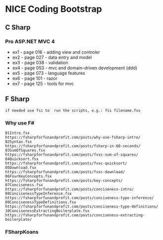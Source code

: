 # NICE Coding Bootstrap

## C Sharp 

### Pro ASP.NET MVC 4

- ex1 - page 016 - adding view and controler 
- ex2 - page 027 - data entry and model
- ex3 - page 038 - validation
- ex4 - page 053 - mvc and domain-driven development (ddd)
- ex5 - page 073 - language features
- ex6 - page 101 - razor
- ex7 - page 125 - tools for mvc

## F Sharp
    if needed use fsi to  run the scripts, e.g.: fsi filename.fsx


### Why use F#
    01Intro.fsx                             https://fsharpforfunandprofit.com/posts/why-use-fsharp-intro/
    02Syntax.fsx                            https://fsharpforfunandprofit.com/posts/fsharp-in-60-seconds/
    03SumOfSquares.fsx                      https://fsharpforfunandprofit.com/posts/fvsc-sum-of-squares/
    04Quicksort.fsx                         https://fsharpforfunandprofit.com/posts/fvsc-quicksort/
	05Download.fsx                          https://fsharpforfunandprofit.com/posts/fvsc-download/
    06FourKeyConcepts.fsx                   https://fsharpforfunandprofit.com/posts/key-concepts/
    07Conciseness.fsx                       https://fsharpforfunandprofit.com/posts/conciseness-intro/
    08ConcisenessTypeInference.fsx          https://fsharpforfunandprofit.com/posts/conciseness-type-inference/
    09ConcisenessTypeDefinitions.fsx        https://fsharpforfunandprofit.com/posts/conciseness-type-definitions/
    10ConcisenessExtractingBoilerplate.fsx  https://fsharpforfunandprofit.com/posts/conciseness-extracting-boilerplate/

### FSharpKoans
